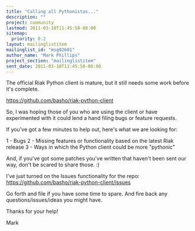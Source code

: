 ```yaml
---
title: "Calling all Pythonistas..."
description: ""
project: community
lastmod: 2011-03-10T11:45:58-08:00
sitemap:
  priority: 0.2
layout: mailinglistitem
mailinglist_id: "msg02601"
author_name: "Mark Phillips"
project_section: "mailinglistitem"
sent_date: 2011-03-10T11:45:58-08:00
---
```



The official Riak Python client is mature, but it still needs some
work before it's complete.

https://github.com/basho/riak-python-client

So, I was hoping those of you who are using the client or have
experimented with it could lend a hand filing bugs or feature
requests.

If you've got a few minutes to help out, here's what we are looking for:

1 - Bugs
2 - Missing features or functionality based on the latest Riak release
3 - Ways in which the Python client could be more "pythonic"

And, if you've got some patches you've written that haven't been sent
our way, don't be scared to share those. :)

I've just turned on the Issues functionality for the repo:
https://github.com/basho/riak-python-client/issues

Go forth and file if you have some time to spare. And fire back any
questions/issues/ideas you might have.

Thanks for your help!

Mark

